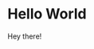 <html lang="en">
    <head>
        <meta charset="utf-8">
    </head>
    <body>
        <h1>Hello World</h1>
        <p>
            Hey there!
        </p>
    </body>
</html>
